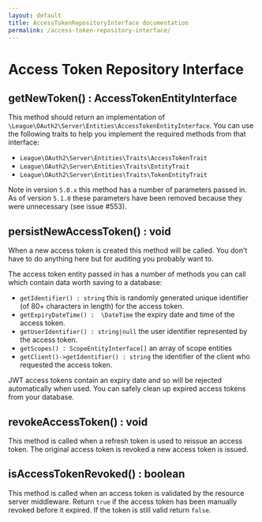```yaml
---
layout: default
title: AccessTokenRepositoryInterface documentation
permalink: /access-token-repository-interface/
---
```


# Access Token Repository Interface

## getNewToken() : AccessTokenEntityInterface

This method should return an implementation of `\League\OAuth2\Server\Entities\AccessTokenEntityInterface`. You can use the following traits to help you implement the required methods from that interface:

* `League\OAuth2\Server\Entities\Traits\AccessTokenTrait`
* `League\OAuth2\Server\Entities\Traits\EntityTrait`
* `League\OAuth2\Server\Entities\Traits\TokenEntityTrait`

Note in version `5.0.x` this method has a number of parameters passed in. As of version `5.1.0` these parameters have been removed because they were unnecessary (see issue #553).

## persistNewAccessToken() : void

When a new access token is created this method will be called. You don't have to do anything here but for auditing you probably want to.

The access token entity passed in has a number of methods you can call which contain data worth saving to a database:

* `getIdentifier() : string` this is randomly generated unique identifier (of 80+ characters in length) for the access token.
* `getExpiryDateTime() :  \DateTime` the expiry date and time of the access token.
* `getUserIdentifier() : string|null` the user identifier represented by the access token. 
* `getScopes() : ScopeEntityInterface[]` an array of scope entities
* `getClient()->getIdentifier() : string` the identifier of the client who requested the access token.

JWT access tokens contain an expiry date and so will be rejected automatically when used. You can safely clean up expired access tokens from your database.

## revokeAccessToken() : void

This method is called when a refresh token is used to reissue an access token. The original access token is revoked a new access token is issued.

## isAccessTokenRevoked() : boolean

This method is called when an access token is validated by the resource server middleware. Return `true` if the access token has been manually revoked before it expired. If the token is still valid return `false`.